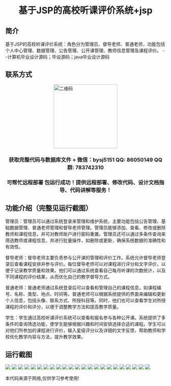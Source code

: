<p><h1 align="center">基于JSP的高校听课评价系统+jsp</h1></p>

## 简介
基于JSP的高校听课评价系统：角色分为管理员、督导老师、普通老师，功能包括个人中心管理、数据管理、公告管理、公开课管理、教师信息管理及课程评价。    --计算机毕业设计源码；毕设源码；java毕业设计源码


## 联系方式
<img src="https://bs-1329754181.cos.ap-shanghai.myqcloud.com/wx.jpg" alt="二维码" style="display: block; margin: 0 auto;" width="200px">
<p><h3 align="center">获取完整代码与数据库文件 + 微信：bysj5151 QQ: 86050149 QQ群: 783742310</h3></p>
<p><h3 align="center">可帮忙远程部署 包运行成功！提供远程部署、修改代码、设计文档指导、代码讲解等服务！</h3></p>

## 功能介绍（完整见运行截图）
管理员：管理员可以通过系统登录来管理和维护系统，主要功能包括公告管理、基础数据管理、普通老师管理和督导老师管理。管理员能够添加、查看、修改或删除教师和课程信息，并可对教师账户进行密码重置。管理员还可以通过多条件查询来筛选教师或课程信息，并进行批量操作，如删除或更新，确保系统数据的准确性和有效性。

督导老师：督导老师主要负责参与公开课的管理和评价工作。系统允许督导老师登录后查看课程安排并参与评价。每位督导老师可以对课程进行评分和文字评价，以便于记录教学质量和效果。他们可以通过系统查看自己每月听课的次数统计，以及不同课程的评价结果，从而优化自己的教学督导方式。

普通老师：普通老师通过系统登录后可以查看和管理自己的课程信息，如课程编号、名称、类型、地点、时间等。普通老师可以根据系统提供的界面来编辑和更新个人信息，包括头像、联系方式、所授科目等。同时，他们也可以查看学生对所授课程的评价和评分，以便于调整教学方法和提高教学质量。

学生：学生通过高校听课评价系统可以查看和报名参与各种公开课。系统提供了多条件的查询筛选功能，使学生能够根据兴趣和时间安排选择合适的课程。学生可以对他们所参加的课程进行评价，输入星级评分以及详细的文字反馈，帮助教师和学校优化教学内容与方法，提升教学效果。


## 运行截图
![](https://bs-1329754181.cos.ap-shanghai.myqcloud.com/ssm/CollegeLectureEvaluationSystem/img/001.jpg)
![](https://bs-1329754181.cos.ap-shanghai.myqcloud.com/ssm/CollegeLectureEvaluationSystem/img/002.jpg)
![](https://bs-1329754181.cos.ap-shanghai.myqcloud.com/ssm/CollegeLectureEvaluationSystem/img/003.jpg)
![](https://bs-1329754181.cos.ap-shanghai.myqcloud.com/ssm/CollegeLectureEvaluationSystem/img/004.jpg)
![](https://bs-1329754181.cos.ap-shanghai.myqcloud.com/ssm/CollegeLectureEvaluationSystem/img/005.jpg)
![](https://bs-1329754181.cos.ap-shanghai.myqcloud.com/ssm/CollegeLectureEvaluationSystem/img/006.jpg)
![](https://bs-1329754181.cos.ap-shanghai.myqcloud.com/ssm/CollegeLectureEvaluationSystem/img/007.jpg)
![](https://bs-1329754181.cos.ap-shanghai.myqcloud.com/ssm/CollegeLectureEvaluationSystem/img/008.jpg)
![](https://bs-1329754181.cos.ap-shanghai.myqcloud.com/ssm/CollegeLectureEvaluationSystem/img/009.jpg)
![](https://bs-1329754181.cos.ap-shanghai.myqcloud.com/ssm/CollegeLectureEvaluationSystem/img/010.jpg)
![](https://bs-1329754181.cos.ap-shanghai.myqcloud.com/ssm/CollegeLectureEvaluationSystem/img/011.jpg)
![](https://bs-1329754181.cos.ap-shanghai.myqcloud.com/ssm/CollegeLectureEvaluationSystem/img/012.jpg)
![](https://bs-1329754181.cos.ap-shanghai.myqcloud.com/ssm/CollegeLectureEvaluationSystem/img/013.jpg)
![](https://bs-1329754181.cos.ap-shanghai.myqcloud.com/ssm/CollegeLectureEvaluationSystem/img/014.jpg)
![](https://bs-1329754181.cos.ap-shanghai.myqcloud.com/ssm/CollegeLectureEvaluationSystem/img/015.jpg)
![](https://bs-1329754181.cos.ap-shanghai.myqcloud.com/ssm/CollegeLectureEvaluationSystem/img/016.jpg)
![](https://bs-1329754181.cos.ap-shanghai.myqcloud.com/ssm/CollegeLectureEvaluationSystem/img/017.jpg)
![](https://bs-1329754181.cos.ap-shanghai.myqcloud.com/ssm/CollegeLectureEvaluationSystem/img/018.jpg)
![](https://bs-1329754181.cos.ap-shanghai.myqcloud.com/ssm/CollegeLectureEvaluationSystem/img/019.jpg)
![](https://bs-1329754181.cos.ap-shanghai.myqcloud.com/ssm/CollegeLectureEvaluationSystem/img/020.jpg)
![](https://bs-1329754181.cos.ap-shanghai.myqcloud.com/ssm/CollegeLectureEvaluationSystem/img/021.jpg)
![](https://bs-1329754181.cos.ap-shanghai.myqcloud.com/ssm/CollegeLectureEvaluationSystem/img/022.jpg)
![](https://bs-1329754181.cos.ap-shanghai.myqcloud.com/ssm/CollegeLectureEvaluationSystem/img/023.jpg)

<p>本代码来源于网络,仅供学习参考使用!</p>
